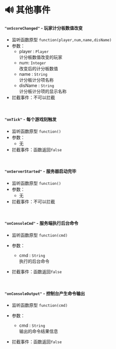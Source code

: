 # 🔊 其他事件

#### `"onScoreChanged"` - 玩家计分板数值改变

- 监听函数原型
  `function(player,num,name,disName)`
- 参数：
  - player : `Player`  
    计分板数值改变的玩家
  - num: `Integer`  
    改变后的计分板数值
  - name : `String`  
    计分板计分项名称
  - disName : `String`  
    计分板计分项的显示名称
- 拦截事件：不可以拦截

<br>

#### `"onTick"` - 每个游戏刻触发

- 监听函数原型
  `function()`
- 参数：
  - 无
- 拦截事件：函数返回`false`

<br>

#### `"onServerStarted"` - 服务器启动完毕

- 监听函数原型
  `function()`
- 参数：
  - 无
- 拦截事件：不可以拦截

<br>

#### `"onConsoleCmd"` - 服务端执行后台命令

- 监听函数原型
  `function(cmd)`
- 参数：
  - cmd : `String`  
    执行的后台命令

- 拦截事件：函数返回`false`

<br>

#### `"onConsoleOutput"` - 控制台产生命令输出

- 监听函数原型
  `function(cmd)`
- 参数：
  - cmd : `String`  
    输出的命令结果信息

- 拦截事件：函数返回`false`
